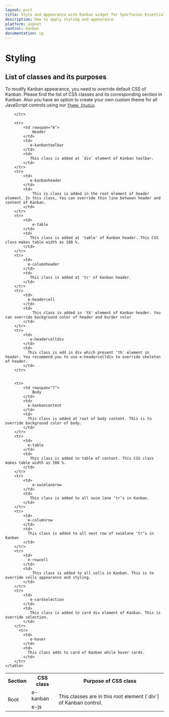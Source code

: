 ```yaml
---
layout: post
title: Style and Appearance with Kanban widget for Syncfusion Essential ASP.NET
description: How to apply styling and appearance
platform: aspnet
control: Kanban
documentation: ug
---
```


# Styling

## List of classes and its purposes

To modify Kanban appearance, you need to override default CSS of Kanban. Please find the list of CSS classes and its corresponding section in Kanban. Also you have an option to create your own custom theme for all JavaScript controls using our [`Theme Studio`](http://js.syncfusion.com/themestudio/).

<table>
        <tr>
            <th>
              Section  
            </th>
            <th>
              CSS class 
            </th>
            <th>
              Purpose of CSS class 
            </th>
        </tr>
        <tr>
            <td rowspan="2">
                Root  
            </td>
            <td>
                e-kanban 
            </td>
            <td rowspan="2">
              This classes are in this root element (`div`) of Kanban control. 
            </td>
        </tr>
        <tr>
            <td>
                e-js 
            </td>
        
        </tr>
      
        <tr>
            <td rowspan="6">
                Header 
            </td>
            <td>
               e-kanbantoolbar
            </td>
            <td>
               This class is added at `div` element of Kanban toolbar. 
            </td>
        </tr>
        <tr>
            <td>
               e-kanbanheader
            </td>
            <td>
                This is class is added in the root element of header element. In this class, You can override thin line between header and content of Kanban. 
            </td>
        </tr>
        <tr>
            <td>
                e-table 
            </td>
            <td>
               This class is added at 'table' of Kanban header. This CSS class makes table width as 100 %.  
            </td>
        </tr>
        <tr>
            <td>
              e-columnheader 
            </td>
            <td>
               This class is added at 'tr' of Kanban header. 
            </td>
        </tr>
        <tr>
            <td>
              e-headercell 
            </td>
            <td>
                This class is added in 'th' element of Kanban header. You can override background color of header and border color 
            </td>
        </tr>
        <tr>
            <td>
               e-headercelldiv 
            </td>
            <td>
              This class is add in div which present 'th' element in header. You recommend you to use e-headercelldiv to override skeleton of header. 
            </td>
        </tr>
    
       
        <tr>
            <td rowspan="7">
                Body  
            </td>
            <td>
              e-kanbancontent 
            </td>
            <td>
              This class is added at root of body content. This is to override background color of body.  
            </td>
        </tr>
        <tr>
            <td>
              e-table 
            </td>
            <td>
               This class is added to table of content. This CSS class makes table width as 100 %. 
            </td>
        </tr>
        <tr>
            <td>
                e-swimlanerow
            </td>
            <td>
               This class is added to all swim lane ‘tr’s in Kanban.   
            </td>
        </tr>
        <tr>
            <td>
              e-columnrow
            </td>
            <td>
              This class is added to all next row of swimlane ‘tr’s in Kanban
            </td>
        </tr>
        <tr>
            <td>
              e-rowcell  
            </td>
            <td>
                This class is added to all cells in Kanban. This is to override cells appearance and styling. 
            </td>
        </tr>
        <tr>
            <td>
               e-cardselection 
            </td>
            <td>
               This class is added to card div element of Kanban. This is override selection. 
            </td>
        </tr>
          <tr>
            <td>
               e-hover 
            </td>
            <td>
              This class adds to card of Kanban while hover cards.  
            </td>
        </tr>
    </table>